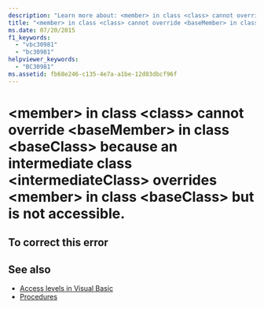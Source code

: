 ```yaml
---
description: "Learn more about: <member> in class <class> cannot override <baseMember> in class <baseClass> because an intermediate class <intermediateClass> overrides <member> in class <baseClass> but is not accessible."
title: "<member> in class <class> cannot override <baseMember> in class <baseClass> because an intermediate class <intermediateClass> overrides <member> in class <baseClass> but is not accessible."
ms.date: 07/20/2015
f1_keywords:
  - "vbc30981"
  - "bc30981"
helpviewer_keywords:
  - "BC30981"
ms.assetid: fb68e246-c135-4e7a-a1be-12d83dbcf96f
---
```

# \<member> in class \<class> cannot override \<baseMember> in class \<baseClass> because an intermediate class \<intermediateClass> overrides \<member> in class \<baseClass> but is not accessible.

## To correct this error

## See also

- [Access levels in Visual Basic](../programming-guide/language-features/declared-elements/access-levels.md)
- [Procedures](../programming-guide/language-features/procedures/index.md)
